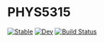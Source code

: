 # PHYS5315

[![Stable](https://img.shields.io/badge/docs-stable-blue.svg)](https://john-waczak.github.io/PHYS5315.jl/stable)
[![Dev](https://img.shields.io/badge/docs-dev-blue.svg)](https://john-waczak.github.io/PHYS5315.jl/dev)
[![Build Status](https://github.com/john-waczak/PHYS5315.jl/actions/workflows/CI.yml/badge.svg?branch=main)](https://github.com/john-waczak/PHYS5315.jl/actions/workflows/CI.yml?query=branch%3Amain)
